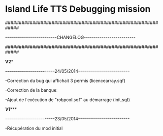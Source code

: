 Island Life TTS Debugging mission 
========


#############################################################

--------------------------CHANGELOG--------------------------

#############################################################


****************************V2*****************************

-------------------------24/05/2014--------------------------

-Correction du bug qui affichait 3 permis (licencearray.sqf)

-Correction de la banque:

-Ajout de l'exécution de "robpool.sqf" au démarrage (init.sqf)



***************************V1******************************

-------------------------23/05/2014--------------------------

-Récupération du mod initial


